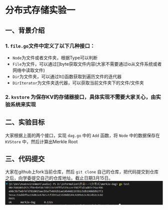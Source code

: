 # 分布式存储实验一

## 一、背景介绍

### 1. ```file.go```文件中定义了以下几种接口： 
- ```Node```为文件或者文件夹，根据Type可以判断
- ```File```为文件，可以通过[]byte获取文件内容(大家不需要通过io从文件系统或者网络中读取文件)
- ```Dir```为文件夹，可以通过It()函数获取到遍历文件的迭代器
- ```DirIterator```为文件夹迭代器，可以获取当前文件夹下的文件/文件夹

### 2. ```kvstore``` 为保存KV的存储器接口，具体实现不需要大家关心，由实验系统来实现


## 二、实验目标

大家根据上面的两个接口，实现 ```dag.go``` 中的 ```Add``` 函数，将 ```Node``` 中的数据保存在 ```KVStore``` 中，然后计算出Merkle Root

## 三、代码提交

大家在github上fork当前仓库，然后 ```git clone``` 自己的仓库，把代码提交到仓库之后，向学委提交自己的仓库地址。截止日期3月15日。
![alt text](image.png)